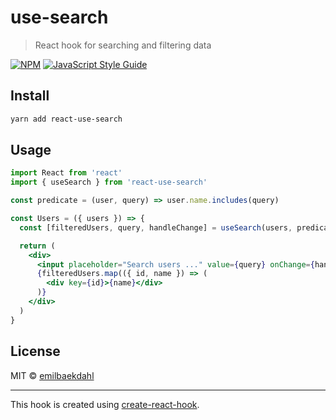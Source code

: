 # use-search

> React hook for searching and filtering data

[![NPM](https://img.shields.io/npm/v/use-search.svg)](https://www.npmjs.com/package/use-search)
[![JavaScript Style Guide](https://img.shields.io/badge/code_style-standard-brightgreen.svg)](https://standardjs.com)

## Install

```bash
yarn add react-use-search
```

## Usage

```jsx
import React from 'react'
import { useSearch } from 'react-use-search'

const predicate = (user, query) => user.name.includes(query)

const Users = ({ users }) => {
  const [filteredUsers, query, handleChange] = useSearch(users, predicate)

  return (
    <div>
      <input placeholder="Search users ..." value={query} onChange={handleChange} />
      {filteredUsers.map(({ id, name }) => (
        <div key={id}>{name}</div>
      )}
    </div>
  )
}
```

## License

MIT © [emilbaekdahl](https://github.com/emilbaekdahl)

---

This hook is created using [create-react-hook](https://github.com/hermanya/create-react-hook).
